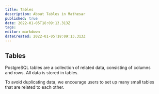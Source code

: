 ```yaml
---
title: Tables
description: About Tables in Mathesar
published: true
date: 2022-01-05T18:09:13.313Z
tags: 
editor: markdown
dateCreated: 2022-01-05T18:09:13.313Z
---
```


## Tables
PostgreSQL tables are a collection of related data, consisting of columns and rows. All data is stored in tables.

To avoid duplicating data, we encourage users to set up many small tables that are related to each other.
